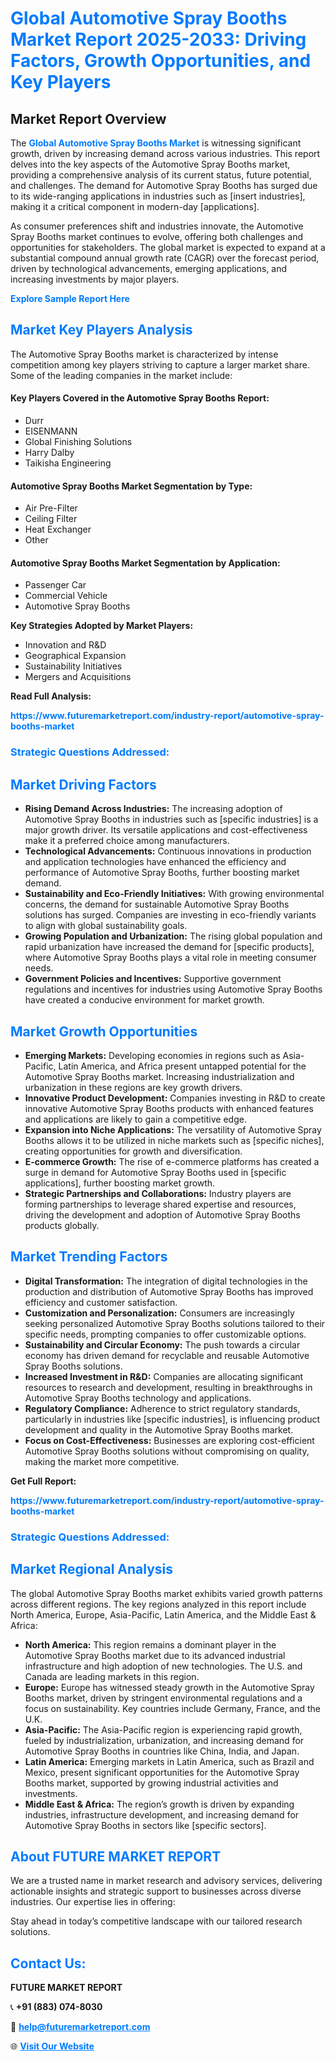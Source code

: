 <h1 style="color: #007BFF;">Global Automotive Spray Booths Market Report 2025-2033: Driving Factors, Growth Opportunities, and Key Players</h1>

<section id="overview">
<h2>Market Report Overview</h2>
<p>The <a href="https://www.futuremarketreport.com/industry-report/automotive-spray-booths-market" style="color: #007BFF; text-decoration: none;"><strong>Global Automotive Spray Booths Market</strong></a> is witnessing significant growth, driven by increasing demand across various industries. This report delves into the key aspects of the Automotive Spray Booths market, providing a comprehensive analysis of its current status, future potential, and challenges. The demand for Automotive Spray Booths has surged due to its wide-ranging applications in industries such as [insert industries], making it a critical component in modern-day [applications].</p>
<p>As consumer preferences shift and industries innovate, the Automotive Spray Booths market continues to evolve, offering both challenges and opportunities for stakeholders. The global market is expected to expand at a substantial compound annual growth rate (CAGR) over the forecast period, driven by technological advancements, emerging applications, and increasing investments by major players.</p>
</section>

<section id="overview">
<p><a href="https://www.futuremarketreport.com/request-sample/reportId=112846" style="color: #007BFF; text-decoration: none;"><strong>Explore Sample Report Here</strong></a></p>
</section>

<section id="key-players">
<h2 style="color: #007BFF;">Market Key Players Analysis</h2>
<p>The Automotive Spray Booths market is characterized by intense competition among key players striving to capture a larger market share. Some of the leading companies in the market include:</p>
<h4>Key Players Covered in the Automotive Spray Booths Report:</h4>
<ul><li>Durr</li><li>EISENMANN</li><li>Global Finishing Solutions</li><li>Harry Dalby</li><li>Taikisha Engineering</li></ul>
<h4>Automotive Spray Booths Market Segmentation by Type:</h4>
<ul><li>Air Pre-Filter</li><li>Ceiling Filter</li><li>Heat Exchanger</li><li>Other</li></ul>

<h4>Automotive Spray Booths Market Segmentation by Application:</h4>
<ul><li>Passenger Car</li><li>Commercial Vehicle</li><li>Automotive Spray Booths</li></ul>
<p><strong>Key Strategies Adopted by Market Players:</strong></p>
<ul>
<li>Innovation and R&D</li>
<li>Geographical Expansion</li>
<li>Sustainability Initiatives</li>
<li>Mergers and Acquisitions</li>
</ul>
</section>

<section>
<p><strong>Read Full Analysis: </strong></p><a href="https://www.futuremarketreport.com/industry-report/automotive-spray-booths-market" style="color: #007BFF; text-decoration: none;"><strong>https://www.futuremarketreport.com/industry-report/automotive-spray-booths-market</strong></a>
<h3 style="color: #007BFF;">Strategic Questions Addressed:</h3>
</section>

<section id="driving-factors">
<h2 style="color: #007BFF;">Market Driving Factors</h2>
<ul>
<li><strong>Rising Demand Across Industries:</strong> The increasing adoption of Automotive Spray Booths in industries such as [specific industries] is a major growth driver. Its versatile applications and cost-effectiveness make it a preferred choice among manufacturers.</li>
<li><strong>Technological Advancements:</strong> Continuous innovations in production and application technologies have enhanced the efficiency and performance of Automotive Spray Booths, further boosting market demand.</li>
<li><strong>Sustainability and Eco-Friendly Initiatives:</strong> With growing environmental concerns, the demand for sustainable Automotive Spray Booths solutions has surged. Companies are investing in eco-friendly variants to align with global sustainability goals.</li>
<li><strong>Growing Population and Urbanization:</strong> The rising global population and rapid urbanization have increased the demand for [specific products], where Automotive Spray Booths plays a vital role in meeting consumer needs.</li>
<li><strong>Government Policies and Incentives:</strong> Supportive government regulations and incentives for industries using Automotive Spray Booths have created a conducive environment for market growth.</li>
</ul>
</section>

<section id="growth-opportunities">
<h2 style="color: #007BFF;">Market Growth Opportunities</h2>
<ul>
<li><strong>Emerging Markets:</strong> Developing economies in regions such as Asia-Pacific, Latin America, and Africa present untapped potential for the Automotive Spray Booths market. Increasing industrialization and urbanization in these regions are key growth drivers.</li>
<li><strong>Innovative Product Development:</strong> Companies investing in R&D to create innovative Automotive Spray Booths products with enhanced features and applications are likely to gain a competitive edge.</li>
<li><strong>Expansion into Niche Applications:</strong> The versatility of Automotive Spray Booths allows it to be utilized in niche markets such as [specific niches], creating opportunities for growth and diversification.</li>
<li><strong>E-commerce Growth:</strong> The rise of e-commerce platforms has created a surge in demand for Automotive Spray Booths used in [specific applications], further boosting market growth.</li>
<li><strong>Strategic Partnerships and Collaborations:</strong> Industry players are forming partnerships to leverage shared expertise and resources, driving the development and adoption of Automotive Spray Booths products globally.</li>
</ul>
</section>

<section id="trending-factors">
<h2 style="color: #007BFF;">Market Trending Factors</h2>
<ul>
<li><strong>Digital Transformation:</strong> The integration of digital technologies in the production and distribution of Automotive Spray Booths has improved efficiency and customer satisfaction.</li>
<li><strong>Customization and Personalization:</strong> Consumers are increasingly seeking personalized Automotive Spray Booths solutions tailored to their specific needs, prompting companies to offer customizable options.</li>
<li><strong>Sustainability and Circular Economy:</strong> The push towards a circular economy has driven demand for recyclable and reusable Automotive Spray Booths solutions.</li>
<li><strong>Increased Investment in R&D:</strong> Companies are allocating significant resources to research and development, resulting in breakthroughs in Automotive Spray Booths technology and applications.</li>
<li><strong>Regulatory Compliance:</strong> Adherence to strict regulatory standards, particularly in industries like [specific industries], is influencing product development and quality in the Automotive Spray Booths market.</li>
<li><strong>Focus on Cost-Effectiveness:</strong> Businesses are exploring cost-efficient Automotive Spray Booths solutions without compromising on quality, making the market more competitive.</li>
</ul>
</section>

<section>
<p><strong>Get Full Report: </strong></p><a href="https://www.futuremarketreport.com/industry-report/automotive-spray-booths-market" style="color: #007BFF; text-decoration: none;"><strong>https://www.futuremarketreport.com/industry-report/automotive-spray-booths-market</strong></a>
<h3 style="color: #007BFF;">Strategic Questions Addressed:</h3>
</section>


<section id="regional-analysis">
<h2 style="color: #007BFF;">Market Regional Analysis</h2>
<p>The global Automotive Spray Booths market exhibits varied growth patterns across different regions. The key regions analyzed in this report include North America, Europe, Asia-Pacific, Latin America, and the Middle East & Africa:</p>
<ul>
<li><strong>North America:</strong> This region remains a dominant player in the Automotive Spray Booths market due to its advanced industrial infrastructure and high adoption of new technologies. The U.S. and Canada are leading markets in this region.</li>
<li><strong>Europe:</strong> Europe has witnessed steady growth in the Automotive Spray Booths market, driven by stringent environmental regulations and a focus on sustainability. Key countries include Germany, France, and the U.K.</li>
<li><strong>Asia-Pacific:</strong> The Asia-Pacific region is experiencing rapid growth, fueled by industrialization, urbanization, and increasing demand for Automotive Spray Booths in countries like China, India, and Japan.</li>
<li><strong>Latin America:</strong> Emerging markets in Latin America, such as Brazil and Mexico, present significant opportunities for the Automotive Spray Booths market, supported by growing industrial activities and investments.</li>
<li><strong>Middle East & Africa:</strong> The region’s growth is driven by expanding industries, infrastructure development, and increasing demand for Automotive Spray Booths in sectors like [specific sectors].</li>
</ul>
</section>

<footer>
<h2 style="color: #007BFF;">About FUTURE MARKET REPORT</h2>
<p>We are a trusted name in market research and advisory services, delivering actionable insights and strategic support to businesses across diverse industries. Our expertise lies in offering:</p>

<p>Stay ahead in today’s competitive landscape with our tailored research solutions.</p>

<h2 style="color: #007BFF;">Contact Us:</h2>
<p><strong>FUTURE MARKET REPORT</strong></p>
<p>📞 <strong>+91 (883) 074-8030</strong></p>
<p>📧 <strong><a href="mailto:help@futuremarketreport.com" style="color: #007BFF;">help@futuremarketreport.com</a></strong></p>
<p>🌐 <strong><a href="https://www.futuremarketreport.com/" style="color: #007BFF;">Visit Our Website</a></strong></p>
</footer>